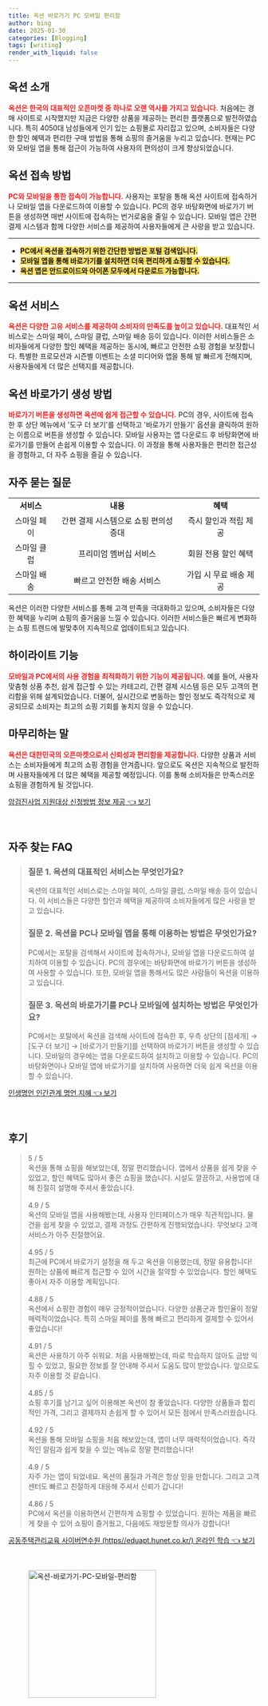 ```yaml
---
title: 옥션 바로가기 PC 모바일 편리함
author: bing
date: 2025-01-30
categories: [Blogging]
tags: [writing]
render_with_liquid: false
---
```



<h2 id='옥션_소개'>옥션 소개</h2>

<p><b><span style="color: #ee2323;">옥션은 한국의 대표적인 오픈마켓 중 하나로 오랜 역사를 가지고 있습니다.</span></b> 처음에는 경매 사이트로 시작했지만 지금은 다양한 상품을 제공하는 편리한 플랫폼으로 발전하였습니다. 특히 4050대 남성들에게 인기 있는 쇼핑몰로 자리잡고 있으며, 소비자들은 다양한 할인 혜택과 편리한 구매 방법을 통해 쇼핑의 즐거움을 누리고 있습니다. 현재는 PC와 모바일 앱을 통해 접근이 가능하여 사용자의 편의성이 크게 향상되었습니다.</p>

<h2 id='옥션_접속_방법'>옥션 접속 방법</h2>

<p><b><span style="color: #ee2323;">PC와 모바일을 통한 접속이 가능합니다.</span></b> 사용자는 포탈을 통해 옥션 사이트에 접속하거나 모바일 앱을 다운로드하여 이용할 수 있습니다. PC의 경우 바탕화면에 바로가기 버튼을 생성하면 매번 사이트에 접속하는 번거로움을 줄일 수 있습니다. 모바일 앱은 간편 결제 시스템과 함께 다양한 서비스를 제공하여 사용자들에게 큰 사랑을 받고 있습니다.</p>

<hr />

<ul>
    <li><b><span style="background-color: #ffe066;">PC에서 옥션을 접속하기 위한 간단한 방법은 포털 검색입니다.</span></b></li>
    <li><b><span style="background-color: #ffe066;">모바일 앱을 통해 바로가기를 설치하면 더욱 편리하게 쇼핑할 수 있습니다.</span></b></li>
    <li><b><span style="background-color: #ffe066;">옥션 앱은 안드로이드와 아이폰 모두에서 다운로드 가능합니다.</span></b></li>
</ul>

<hr />

<h2 id='옥션_서비스'>옥션 서비스</h2>

<p><b><span style="color: #ee2323;">옥션은 다양한 고유 서비스를 제공하여 소비자의 만족도를 높이고 있습니다.</span></b> 대표적인 서비스로는 스마일 페이, 스마일 클럽, 스마일 배송 등이 있습니다. 이러한 서비스들은 소비자들에게 다양한 할인 혜택을 제공하는 동시에, 빠르고 안전한 쇼핑 경험을 보장합니다. 특별한 프로모션과 시즌별 이벤트는 소셜 미디어와 앱을 통해 발 빠르게 전해지며, 사용자들에게 더 많은 선택지를 제공합니다.</p>

<h2 id='바로가기_생성_방법'>옥션 바로가기 생성 방법</h2>

<p><b><span style="color: #ee2323;">바로가기 버튼을 생성하면 옥션에 쉽게 접근할 수 있습니다.</span></b> PC의 경우, 사이트에 접속한 후 상단 메뉴에서 '도구 더 보기'를 선택하고 '바로가기 만들기' 옵션을 클릭하여 원하는 이름으로 버튼을 생성할 수 있습니다. 모바일 사용자는 앱 다운로드 후 바탕화면에 바로가기를 만들어 손쉽게 이용할 수 있습니다. 이 과정을 통해 사용자들은 편리한 접근성을 경험하고, 더 자주 쇼핑을 즐길 수 있습니다.</p>

<h2 id='자주_묻는_질문'>자주 묻는 질문</h2>

<table>
    <tr>
        <td style="text-align: center; height: 17px;"><b>서비스</b></td>
        <td style="text-align: center; height: 17px;"><b>내용</b></td>
        <td style="text-align: center; height: 17px;"><b>혜택</b></td>
    </tr>
    <tr>
        <td style="text-align: center; height: 17px;">스마일 페이</td>
        <td style="text-align: center; height: 17px;">간편 결제 시스템으로 쇼핑 편의성 증대</td>
        <td style="text-align: center; height: 17px;">즉시 할인과 적립 제공</td>
    </tr>
    <tr>
        <td style="text-align: center; height: 17px;">스마일 클럽</td>
        <td style="text-align: center; height: 17px;">프리미엄 멤버십 서비스</td>
        <td style="text-align: center; height: 17px;">회원 전용 할인 혜택</td>
    </tr>
    <tr>
        <td style="text-align: center; height: 17px;">스마일 배송</td>
        <td style="text-align: center; height: 17px;">빠르고 안전한 배송 서비스</td>
        <td style="text-align: center; height: 17px;">가입 시 무료 배송 제공</td>
    </tr>
</table>

<p>옥션은 이러한 다양한 서비스를 통해 고객 만족을 극대화하고 있으며, 소비자들은 다양한 혜택을 누리며 쇼핑의 즐거움을 느낄 수 있습니다. 이러한 서비스들은 빠르게 변화하는 쇼핑 트렌드에 발맞추어 지속적으로 업데이트되고 있습니다.</p>

<h2 id='하이라이트_기능'>하이라이트 기능</h2>

<p><b><span style="color: #ee2323;">모바일과 PC에서의 사용 경험을 최적화하기 위한 기능이 제공됩니다.</span></b> 예를 들어, 사용자 맞춤형 상품 추천, 쉽게 접근할 수 있는 카테고리, 간편 결제 시스템 등은 모두 고객의 편리함을 위해 설계되었습니다. 더불어, 실시간으로 변동하는 할인 정보도 즉각적으로 제공되므로 소비자는 최고의 쇼핑 기회를 놓치지 않을 수 있습니다.</p>

<h2 id='마무리_하는_말'>마무리하는 말</h2>

<p><b><span style="color: #ee2323;">옥션은 대한민국의 오픈마켓으로서 신뢰성과 편리함을 제공합니다.</span></b> 다양한 상품과 서비스는 소비자들에게 최고의 쇼핑 경험을 안겨줍니다. 앞으로도 옥션은 지속적으로 발전하며 사용자들에게 더 많은 혜택을 제공할 예정입니다. 이를 통해 소비자들은 만족스러운 쇼핑을 경험하게 될 것입니다.</p>


<p><a class="click-button" title="암검진사업 지원대상 신청방법 정보 제공" href="https://blackassets.github.io/posts/%EC%95%94%EA%B2%80%EC%A7%84%EC%82%AC%EC%97%85-%EC%A7%80%EC%9B%90%EB%8C%80%EC%83%81-%EC%8B%A0%EC%B2%AD%EB%B0%A9%EB%B2%95-%EC%A0%95%EB%B3%B4-%EC%A0%9C%EA%B3%B5/" rel="dofollow">암검진사업 지원대상 신청방법 정보 제공 👈 보기</a></p><br>
<h2 id='자주_찾는_FAQ'>자주 찾는 FAQ</h2>
<div itemscope="" itemtype="https://schema.org/FAQPage"> 
<blockquote> 
<div itemscope="" itemprop="mainEntity" itemtype="https://schema.org/Question"> 
<h3 itemprop="name">질문 1. 옥션의 대표적인 서비스는 무엇인가요?</h3> 
<div itemscope="" itemprop="acceptedAnswer" itemtype="https://schema.org/Answer"> 
<span itemprop="text"> 
<p>옥션의 대표적인 서비스로는 스마일 페이, 스마일 클럽, 스마일 배송 등이 있습니다. 이 서비스들은 다양한 할인과 혜택을 제공하여 소비자들에게 많은 사랑을 받고 있습니다.</p> 
</span> 
</div> 
</div> 
<div itemscope="" itemprop="mainEntity" itemtype="https://schema.org/Question"> 
<h3 itemprop="name">질문 2. 옥션을 PC나 모바일 앱을 통해 이용하는 방법은 무엇인가요?</h3> 
<div itemscope="" itemprop="acceptedAnswer" itemtype="https://schema.org/Answer"> 
<span itemprop="text"> 
<p>PC에서는 포탈을 검색해서 사이트에 접속하거나, 모바일 앱을 다운로드하여 설치하여 이용할 수 있습니다. PC의 경우에는 바탕화면에 바로가기 버튼을 생성하여 사용할 수 있습니다. 또한, 모바일 앱을 통해서도 많은 사람들이 옥션을 이용하고 있습니다.</p> 
</span> 
</div> 
</div> 
<div itemscope="" itemprop="mainEntity" itemtype="https://schema.org/Question"> 
<h3 itemprop="name">질문 3. 옥션의 바로가기를 PC나 모바일에 설치하는 방법은 무엇인가요?</h3> 
<div itemscope="" itemprop="acceptedAnswer" itemtype="https://schema.org/Answer"> 
<span itemprop="text"> 
<p>PC에서는 포탈에서 옥션을 검색해 사이트에 접속한 후, 우측 상단의 [점세개] → [도구 더 보기] → [바로가기 만들기]를 선택하여 바로가기 버튼을 생성할 수 있습니다. 모바일의 경우에는 앱을 다운로드하여 설치하고 이용할 수 있습니다. PC의 바탕화면이나 모바일 앱에 바로가기를 설치하여 사용하면 더욱 쉽게 옥션을 이용할 수 있습니다.</p> 
</span> 
</div> 
</div> 
</blockquote> 
</div>
<p><a class="click-button" title="인생명언 인간관계 명언 지혜" href="https://blackassets.github.io/posts/%EC%9D%B8%EC%83%9D%EB%AA%85%EC%96%B8-%EC%9D%B8%EA%B0%84%EA%B4%80%EA%B3%84-%EB%AA%85%EC%96%B8-%EC%A7%80%ED%98%9C/" rel="dofollow">인생명언 인간관계 명언 지혜 👈 보기</a></p><br>
<h2 id='후기'>후기</h2>
<div itemscope itemtype="https://schema.org/Product">
  <blockquote>
  <div itemprop="review" itemscope itemtype="https://schema.org/Review">
      <div itemprop="reviewRating" itemscope itemtype="https://schema.org/Rating"> <span itemprop="ratingValue">5</span> / <span itemprop="bestRating">5</span> </div>
      <span itemprop="reviewBody">옥션을 통해 쇼핑을 해보았는데, 정말 편리했습니다. 앱에서 상품을 쉽게 찾을 수 있었고, 할인 혜택도 많아서 좋은 쇼핑을 했습니다. 시설도 깔끔하고, 사용법에 대해 친절히 설명해 주셔서 좋았습니다.</span>
  </div>
  <br>
  <div itemprop="review" itemscope itemtype="https://schema.org/Review">
      <div itemprop="reviewRating" itemscope itemtype="https://schema.org/Rating"> <span itemprop="ratingValue">4.9</span> / <span itemprop="bestRating">5</span> </div>
      <span itemprop="reviewBody">옥션의 모바일 앱을 사용해봤는데, 사용자 인터페이스가 매우 직관적입니다. 물건을 쉽게 찾을 수 있었고, 결제 과정도 간편하게 진행되었습니다. 무엇보다 고객 서비스가 아주 친절했어요.</span>
  </div>
  <br>
  <div itemprop="review" itemscope itemtype="https://schema.org/Review">
      <div itemprop="reviewRating" itemscope itemtype="https://schema.org/Rating"> <span itemprop="ratingValue">4.95</span> / <span itemprop="bestRating">5</span> </div>
      <span itemprop="reviewBody">최근에 PC에서 바로가기 설정을 해 두고 옥션을 이용했는데, 정말 유용합니다! 원하는 상품에 빠르게 접근할 수 있어 시간을 절약할 수 있었습니다. 할인 혜택도 좋아서 자주 이용할 계획입니다.</span>
  </div>
  <br>
  <div itemprop="review" itemscope itemtype="https://schema.org/Review">
      <div itemprop="reviewRating" itemscope itemtype="https://schema.org/Rating"> <span itemprop="ratingValue">4.88</span> / <span itemprop="bestRating">5</span> </div>
      <span itemprop="reviewBody">옥션에서 쇼핑한 경험이 매우 긍정적이었습니다. 다양한 상품군과 할인율이 정말 매력적이었습니다. 특히 스마일 페이를 통해 빠르고 편리하게 결제할 수 있어서 좋았습니다!</span>
  </div>
  <br>
  <div itemprop="review" itemscope itemtype="https://schema.org/Review">
      <div itemprop="reviewRating" itemscope itemtype="https://schema.org/Rating"> <span itemprop="ratingValue">4.91</span> / <span itemprop="bestRating">5</span> </div>
      <span itemprop="reviewBody">옥션은 사용하기 아주 쉬워요. 처음 사용해봤는데, 따로 학습하지 않아도 금방 익힐 수 있었고, 필요한 정보를 잘 안내해 주셔서 도움도 많이 받았습니다. 앞으로도 자주 이용할 것 같습니다.</span>
  </div>
  <br>
  <div itemprop="review" itemscope itemtype="https://schema.org/Review">
      <div itemprop="reviewRating" itemscope itemtype="https://schema.org/Rating"> <span itemprop="ratingValue">4.85</span> / <span itemprop="bestRating">5</span> </div>
      <span itemprop="reviewBody">쇼핑 후기를 남기고 싶어 이용해본 옥션이 참 좋았습니다. 다양한 상품들과 합리적인 가격, 그리고 결제까지 손쉽게 할 수 있어서 모든 점에서 만족스러웠습니다.</span>
  </div>
  <br>
  <div itemprop="review" itemscope itemtype="https://schema.org/Review">
      <div itemprop="reviewRating" itemscope itemtype="https://schema.org/Rating"> <span itemprop="ratingValue">4.92</span> / <span itemprop="bestRating">5</span> </div>
      <span itemprop="reviewBody">옥션을 통해 모바일 쇼핑을 처음 해보았는데, 앱이 너무 매력적이었습니다. 즉각적인 알림과 쉽게 찾을 수 있는 메뉴로 정말 편리했습니다!</span>
  </div>
  <br>
  <div itemprop="review" itemscope itemtype="https://schema.org/Review">
      <div itemprop="reviewRating" itemscope itemtype="https://schema.org/Rating"> <span itemprop="ratingValue">4.9</span> / <span itemprop="bestRating">5</span> </div>
      <span itemprop="reviewBody">자주 가는 앱이 되었네요. 옥션의 품질과 가격은 항상 믿을 만합니다. 그리고 고객센터도 빠르고 친절하게 대응해 주셔서 신뢰가 갑니다!</span>
  </div>
  <br>
  <div itemprop="review" itemscope itemtype="https://schema.org/Review">
      <div itemprop="reviewRating" itemscope itemtype="https://schema.org/Rating"> <span itemprop="ratingValue">4.86</span> / <span itemprop="bestRating">5</span> </div>
      <span itemprop="reviewBody">PC에서 옥션을 이용하면서 간편하게 쇼핑할 수 있었습니다. 원하는 제품을 빠르게 찾을 수 있어 쇼핑이 즐거웠고, 다음에도 재방문할 의사가 강합니다!</span>
  </div>
  </blockquote>
</div>
<p><a class="click-button" title="공동주택관리교육 사이버연수원 (https//eduapt.hunet.co.kr/) 온라인 학습" href="https://blackassets.github.io/posts/%EA%B3%B5%EB%8F%99%EC%A3%BC%ED%83%9D%EA%B4%80%EB%A6%AC%EA%B5%90%EC%9C%A1-%EC%82%AC%EC%9D%B4%EB%B2%84%EC%97%B0%EC%88%98%EC%9B%90-(httpseduapt.hunet.co.kr)-%EC%98%A8%EB%9D%BC%EC%9D%B8-%ED%95%99%EC%8A%B5/" rel="dofollow">공동주택관리교육 사이버연수원 (https//eduapt.hunet.co.kr/) 온라인 학습 👈 보기</a></p><br>
<figure class="image"><img src="https://blackassets.github.io/assets/img/thumbnail/옥션-바로가기-PC-모바일-편리함.webp" alt="옥션-바로가기-PC-모바일-편리함" width="256" height="256"></figure>
